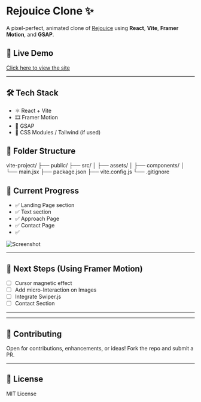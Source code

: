 
# Rejouice Clone ✨

A pixel-perfect, animated clone of [Rejouice](https://rejouice.com/) using **React**, **Vite**, **Framer Motion**, and **GSAP**.

## 🚀 Live Demo

[Click here to view the site](https://your-live-site.vercel.app)

---

## 🛠️ Tech Stack

- ⚛️ React + Vite
- 🎞️ Framer Motion
- 🎨 GSAP
- 💅 CSS Modules / Tailwind (if used)

## 📁 Folder Structure
vite-project/
├── public/
├── src/
│ ├── assets/
│ ├── components/
│ └── main.jsx
├── package.json
├── vite.config.js
└── .gitignore

## 📸 Current Progress

- ✅ Landing Page section
- ✅ Text section
- ✅ Approach Page
- ✅ Contact Page
- ✅ 

![Screenshot](./screenshots/home.png)

---



## 🔮 Next Steps (Using Framer Motion)

- [ ] Cursor magnetic effect
- [ ] Add micro-Interaction on Images
- [ ] Integrate Swiper.js
- [ ] Contact Section

---

---

## 🤝 Contributing

Open for contributions, enhancements, or ideas! Fork the repo and submit a PR.

---

## 📄 License

MIT License
